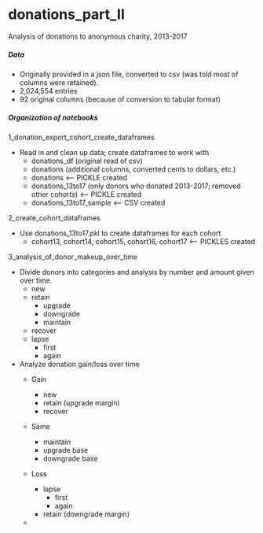 # donations_part_II

Analysis of donations to anonymous charity, 2013-2017

##### __Data__
* Originally provided in a json file, converted to csv (was told most of columns were retained).
* 2,024,554 entries
* 92 original columns (because of conversion to tabular format)

##### Organization of notebooks
1_donation_export_cohort_create_dataframes
* Read in and clean up data; create dataframes to work with
  - donations_df (original read of csv)
  - donations (additional columns, converted cents to dollars, etc.)
  - donations <-- PICKLE created
  - donations_13to17 (only donors who donated 2013-2017; removed other cohorts) <-- PICKLE created
  - donations_13to17_sample <-- CSV created
 
2_create_cohort_dataframes
* Use donations_13to17.pkl to create dataframes for each cohort
  - cohort13, cohort14, cohort15, cohort16, cohort17 <-- PICKLES created

3_analysis_of_donor_makeup_over_time
* Divide donors into categories and analysis by number and amount given over time.
  - new
  - retain
    - upgrade
    - downgrade
    - maintain
  - recover
  - lapse
    - first
    - again
* Analyze donation gain/loss over time
  - Gain
    * new
    * retain (upgrade margin)
    * recover
  - Same
    * maintain
    * upgrade base
    * downgrade base
  - Loss
    * lapse
      - first
      - again
    * retain (downgrade margin)
    
  -



